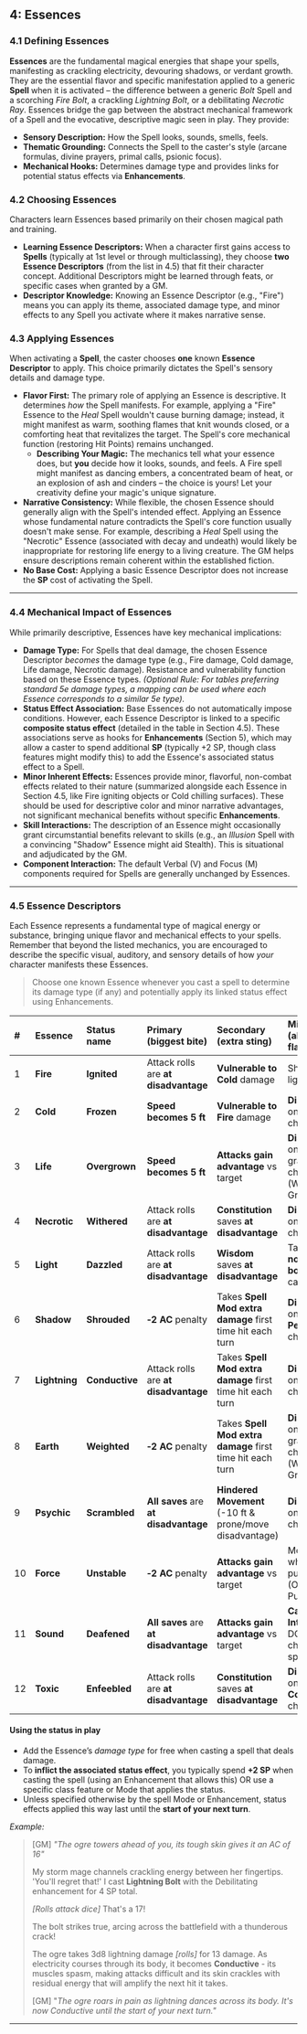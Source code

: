 <!-- markdownlint-disable MD041 -->
## 4: Essences

### **4.1 Defining Essences**

**Essences** are the fundamental magical energies that shape your spells, manifesting as crackling electricity, devouring shadows, or verdant growth. They are the essential flavor and specific manifestation applied to a generic **Spell** when it is activated – the difference between a generic *Bolt* Spell and a scorching *Fire Bolt*, a crackling *Lightning Bolt*, or a debilitating *Necrotic Ray*. Essences bridge the gap between the abstract mechanical framework of a Spell and the evocative, descriptive magic seen in play. They provide:

- **Sensory Description:** How the Spell looks, sounds, smells, feels.
- **Thematic Grounding:** Connects the Spell to the caster's style (arcane formulas, divine prayers, primal calls, psionic focus).
- **Mechanical Hooks:** Determines damage type and provides links for potential status effects via **Enhancements**.

### **4.2 Choosing Essences**

Characters learn Essences based primarily on their chosen magical path and training.

- **Learning Essence Descriptors:** When a character first gains access to **Spells** (typically at 1st level or through multiclassing), they choose **two Essence Descriptors** (from the list in 4.5) that fit their character concept. Additional Descriptors might be learned through feats, or specific cases when granted by a GM.
- **Descriptor Knowledge:** Knowing an Essence Descriptor (e.g., "Fire") means you can apply its theme, associated damage type, and minor effects to any Spell you activate where it makes narrative sense.

### **4.3 Applying Essences**

When activating a **Spell**, the caster chooses **one** known **Essence Descriptor** to apply. This choice primarily dictates the Spell's sensory details and damage type.

- **Flavor First:** The primary role of applying an Essence is descriptive. It determines *how* the Spell manifests. For example, applying a "Fire" Essence to the *Heal* Spell wouldn't cause burning damage; instead, it might manifest as warm, soothing flames that knit wounds closed, or a comforting heat that revitalizes the target. The Spell's core mechanical function (restoring Hit Points) remains unchanged.
  - **Describing Your Magic:** The mechanics tell what your essence does, but **you** decide how it looks, sounds, and feels. A Fire spell might manifest as dancing embers, a concentrated beam of heat, or an explosion of ash and cinders – the choice is yours! Let your creativity define your magic's unique signature.
- **Narrative Consistency:** While flexible, the chosen Essence should generally align with the Spell's intended effect. Applying an Essence whose fundamental nature contradicts the Spell's core function usually doesn't make sense. For example, describing a *Heal* Spell using the "Necrotic" Essence (associated with decay and undeath) would likely be inappropriate for restoring life energy to a living creature. The GM helps ensure descriptions remain coherent within the established fiction.
- **No Base Cost:** Applying a basic Essence Descriptor does not increase the **SP** cost of activating the Spell.

---

### **4.4 Mechanical Impact of Essences**

While primarily descriptive, Essences have key mechanical implications:

- **Damage Type:** For Spells that deal damage, the chosen Essence Descriptor *becomes* the damage type (e.g., Fire damage, Cold damage, Life damage, Necrotic damage). Resistance and vulnerability function based on these Essence types. *(Optional Rule: For tables preferring standard 5e damage types, a mapping can be used where each Essence corresponds to a similar 5e type).*
- **Status Effect Association:** Base Essences do not automatically impose conditions. However, each Essence Descriptor is linked to a specific **composite status effect** (detailed in the table in Section 4.5). These associations serve as hooks for **Enhancements** (Section 5), which may allow a caster to spend additional **SP** (typically +2 SP, though class features might modify this) to add the Essence's associated status effect to a Spell.
- **Minor Inherent Effects:** Essences provide minor, flavorful, non-combat effects related to their nature (summarized alongside each Essence in Section 4.5, like Fire igniting objects or Cold chilling surfaces). These should be used for descriptive color and minor narrative advantages, not significant mechanical benefits without specific **Enhancements**.
- **Skill Interactions:** The description of an Essence might occasionally grant circumstantial benefits relevant to skills (e.g., an *Illusion* Spell with a convincing "Shadow" Essence might aid Stealth). This is situational and adjudicated by the GM.
- **Component Interaction:** The default Verbal (V) and Focus (M) components required for Spells are generally unchanged by Essences.

---

### **4.5 Essence Descriptors**

Each Essence represents a fundamental type of magical energy or substance, bringing unique flavor and mechanical effects to your spells. Remember that beyond the listed mechanics, you are encouraged to describe the specific visual, auditory, and sensory details of how *your* character manifests these Essences.

> Choose one known Essence whenever you cast a spell to determine its damage type (if any) and potentially apply its linked status effect using Enhancements.

| #  | Essence       | Status name    | **Primary** (biggest bite)            | **Secondary** (extra sting)                               | **Minor** (always‑on flavour)                             | Quick feel                      |
|:---|:--------------|:---------------|:--------------------------------------|:----------------------------------------------------------|:----------------------------------------------------------|:--------------------------------|
| 1  | **Fire**      | **Ignited**    | Attack rolls are **at disadvantage**  | **Vulnerable to Cold** damage                             | Sheds dim light                                           | Burning, easy to counter‑freeze |
| 2  | **Cold**      | **Frozen**     | **Speed becomes 5 ft**                | **Vulnerable to Fire** damage                             | **Disadvantage** on **Athletics** checks                  | Numbing lockdown                |
| 3  | **Life**      | **Overgrown**  | **Speed becomes 5 ft**                | **Attacks gain advantage** vs target                      | **Disadvantage** on grapple/disarm checks (Weakened Grip) | Vines entangle & expose         |
| 4  | **Necrotic**  | **Withered**   | Attack rolls are **at disadvantage**  | **Constitution** saves **at disadvantage**                | **Disadvantage** on **Strength** checks                   | Decay saps vitality             |
| 5  | **Light**     | **Dazzled**    | Attack rolls are **at disadvantage**  | **Wisdom** saves **at disadvantage**                      | Target gains **no cover bonus** vs caster                 | Blinding brilliance             |
| 6  | **Shadow**    | **Shrouded**   | **‑2 AC** penalty                     | Takes **Spell Mod extra damage** first time hit each turn | **Disadvantage** on sight‑based **Perception** checks     | Cloaked in harming gloom        |
| 7  | **Lightning** | **Conductive** | Attack rolls are **at disadvantage**  | Takes **Spell Mod extra damage** first time hit each turn | **Disadvantage** on **Dexterity** checks                  | Jolting, twitch‑inducing        |
| 8  | **Earth**     | **Weighted**   | **‑2 AC** penalty                     | Takes **Spell Mod extra damage** first time hit each turn | **Disadvantage** on grapple/disarm checks (Weakened Grip) | Crushing heaviness              |
| 9  | **Psychic**   | **Scrambled**  | **All saves** are **at disadvantage** | **Hindered Movement** (-10 ft & prone/move disadvantage)  | **Disadvantage** on **Insight** checks                    | Mind fog & sluggishness         |
| 10 | **Force**     | **Unstable**   | **‑2 AC** penalty                     | **Attacks gain advantage** vs target                      | Moved **+5 ft** when pushed/pulled (Opportune Push)       | Kinetic back‑kick               |
| 11 | **Sound**     | **Deafened**   | **All saves** are **at disadvantage** | **Attacks gain advantage** vs target                      | **Casting Interference:** DC 10 Con check for V spells    | Ear‑ringing disorientation      |
| 12 | **Toxic**     | **Enfeebled**  | Attack rolls are **at disadvantage**  | **Constitution** saves **at disadvantage**                | **Disadvantage** on **Constitution** checks               | Sickening poison                |

#### Using the status in play

- Add the Essence’s *damage type* for free when casting a spell that deals damage.
- To **inflict the associated status effect**, you typically spend **+2 SP** when casting the spell (using an Enhancement that allows this) OR use a specific class feature or Mode that applies the status.
- Unless specified otherwise by the spell Mode or Enhancement, status effects applied this way last until the **start of your next turn**.

*Example:*
> [GM] *"The ogre towers ahead of you, its tough skin gives it an AC of 16"*
>
> My storm mage channels crackling energy between her fingertips. 'You'll regret that!' I cast **Lightning Bolt** with the Debilitating enhancement for 4 SP total.
>
> *[Rolls attack dice]* That's a 17!
>
> The bolt strikes true, arcing across the battlefield with a thunderous crack!
>
> The ogre takes 3d8 lightning damage *[rolls]* for 13 damage. As electricity courses through its body, it becomes **Conductive** - its muscles spasm, making attacks difficult and its skin crackles with residual energy that will amplify the next hit it takes.
>
> [GM] "*The ogre roars in pain as lightning dances across its body. It's now Conductive until the start of your next turn."*

---
